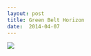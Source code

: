 ```yaml
---
layout: post
title: Green Belt Horizon
date:  2014-04-07
---
```


![](https://farm6.staticflickr.com/5331/13719938595_07fc27a71e_c.jpg)

